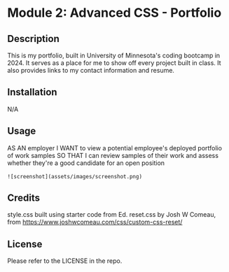 # Module 2: Advanced CSS - Portfolio

## Description

This is my portfolio, built in University of Minnesota's coding bootcamp in 2024. It serves as a place for me to show off every project built in class. It also provides links to my contact information and resume.

## Installation

N/A

## Usage

AS AN employer
I WANT to view a potential employee's deployed portfolio of work samples
SO THAT I can review samples of their work and assess whether they're a good candidate for an open position


    ![screenshot](assets/images/screenshot.png)


## Credits

style.css built using starter code from Ed.
reset.css by Josh W Comeau, from https://www.joshwcomeau.com/css/custom-css-reset/

## License

Please refer to the LICENSE in the repo.